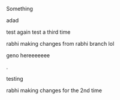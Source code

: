 Something 

adad



test again test a third time

rabhi making changes from rabhi branch lol


geno hereeeeeee

.

testing

rabhi making changes for the 2nd time
